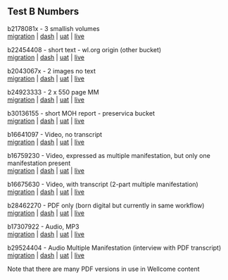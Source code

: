 ## Test B Numbers

b2178081x - 3 smallish volumes  
[migration](http://wt-havana:88/Dash/Migration/b2178081x) | [dash](http://wt-havana:88/Dash/Manifestation/b2178081x) | [uat](https://library-uat.wellcomelibrary.org/item/b2178081x) | [live](https://wellcomelibrary.org/item/b2178081x)

b22454408 - short text - wl.org origin (other bucket)  
[migration](http://wt-havana:88/Dash/Migration/b22454408) | [dash](http://wt-havana:88/Dash/Manifestation/b22454408) | [uat](https://library-uat.wellcomelibrary.org/item/b22454408) | [live](https://wellcomelibrary.org/item/b22454408)

b2043067x - 2 images no text  
[migration](http://wt-havana:88/Dash/Migration/b2043067x) | [dash](http://wt-havana:88/Dash/Manifestation/b2043067x) | [uat](https://library-uat.wellcomelibrary.org/item/b2043067x) | [live](https://wellcomelibrary.org/item/b2043067x)

b24923333 - 2 x 550 page MM  
[migration](http://wt-havana:88/Dash/Migration/b24923333) | [dash](http://wt-havana:88/Dash/Manifestation/b24923333) | [uat](https://library-uat.wellcomelibrary.org/item/b24923333) | [live](https://wellcomelibrary.org/item/b24923333)

b30136155 - short MOH report - preservica bucket  
[migration](http://wt-havana:88/Dash/Migration/b30136155) | [dash](http://wt-havana:88/Dash/Manifestation/b30136155) | [uat](https://library-uat.wellcomelibrary.org/item/b30136155) | [live](https://wellcomelibrary.org/item/b30136155)

b16641097 - Video, no transcript  
[migration](http://wt-havana:88/Dash/Migration/b16641097) | [dash](http://wt-havana:88/Dash/Manifestation/b16641097) | [uat](https://library-uat.wellcomelibrary.org/item/b16641097) | [live](https://wellcomelibrary.org/item/b16641097)

b16759230 - Video, expressed as multiple manifestation, but only one manifestation present  
[migration](http://wt-havana:88/Dash/Migration/b16759230) | [dash](http://wt-havana:88/Dash/Manifestation/b16759230) | [uat](https://library-uat.wellcomelibrary.org/item/b16759230) | [live](https://wellcomelibrary.org/item/b16759230)

b16675630 - Video, with transcript (2-part multiple manifestation)  
[migration](http://wt-havana:88/Dash/Migration/b16675630) | [dash](http://wt-havana:88/Dash/Manifestation/b16675630) | [uat](https://library-uat.wellcomelibrary.org/item/b16675630) | [live](https://wellcomelibrary.org/item/b16675630)

b28462270 - PDF only (born digital but currently in same workflow)  
[migration](http://wt-havana:88/Dash/Migration/b28462270) | [dash](http://wt-havana:88/Dash/Manifestation/b28462270) | [uat](https://library-uat.wellcomelibrary.org/item/b28462270) | [live](https://wellcomelibrary.org/item/b28462270)

b17307922 - Audio, MP3  
[migration](http://wt-havana:88/Dash/Migration/b17307922) | [dash](http://wt-havana:88/Dash/Manifestation/b17307922) | [uat](https://library-uat.wellcomelibrary.org/item/b17307922) | [live](https://wellcomelibrary.org/item/b17307922)

b29524404 - Audio Multiple Manifestation (interview with PDF transcript)  
[migration](http://wt-havana:88/Dash/Migration/b29524404) | [dash](http://wt-havana:88/Dash/Manifestation/b29524404) | [uat](https://library-uat.wellcomelibrary.org/item/b29524404) | [live](https://wellcomelibrary.org/item/b29524404)


Note that there are many PDF versions in use in Wellcome content






